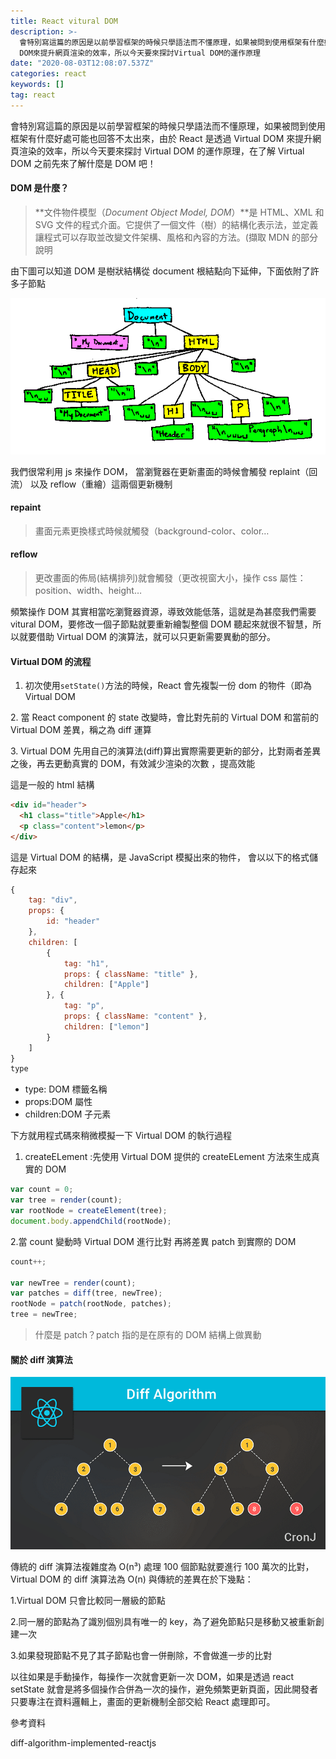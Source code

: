 ```yaml
---
title: React vitural DOM
description: >-
  會特別寫這篇的原因是以前學習框架的時候只學語法而不懂原理，如果被問到使用框架有什麼好處可能也回答不太出來，由於React是透過Virtual
  DOM來提升網頁渲染的效率，所以今天要來探討Virtual DOM的運作原理
date: "2020-08-03T12:08:07.537Z"
categories: react
keywords: []
tag: react
---
```


會特別寫這篇的原因是以前學習框架的時候只學語法而不懂原理，如果被問到使用框架有什麼好處可能也回答不太出來，由於 React 是透過 Virtual DOM 來提升網頁渲染的效率，所以今天要來探討 Virtual DOM 的運作原理，在了解 Virtual DOM 之前先來了解什麼是 DOM 吧！

#### DOM 是什麼？

> **文件物件模型（_Document Object Model, DOM_）**是 HTML、XML 和 SVG 文件的程式介面。它提供了一個文件（樹）的結構化表示法，並定義讓程式可以存取並改變文件架構、風格和內容的方法。(擷取 MDN 的部分說明

由下圖可以知道 DOM 是樹狀結構從 document 根結點向下延伸，下面依附了許多子節點

![](/img/1__bt6YTfE4GE__xdpaecnyWrg.png)

我們很常利用 js 來操作 DOM， 當瀏覽器在更新畫面的時候會觸發 replaint（回流） 以及 reflow（重繪）這兩個更新機制

#### repaint

> 畫面元素更換樣式時候就觸發（background-color、color…

#### reflow

> 更改畫面的佈局(結構排列)就會觸發（更改視窗大小，操作 css 屬性：position、width、height…

頻繁操作 DOM 其實相當吃瀏覽器資源，導致效能低落，這就是為甚麼我們需要 vitural DOM，要修改一個子節點就要重新繪製整個 DOM 聽起來就很不智慧，所以就要借助 Virtual DOM 的演算法，就可以只更新需要異動的部分。

#### Virtual DOM 的流程

1.  初次使用`setState()`方法的時候，React 會先複製一份 dom 的物件（即為 Virtual DOM

2\. 當 React component 的 state 改變時，會比對先前的 Virtual DOM 和當前的 Virtual DOM 差異，稱之為 diff 運算

3\. Virtual DOM 先用自己的演算法(diff)算出實際需要更新的部分，比對兩者差異之後，再去更動真實的 DOM，有效減少渲染的次數 ，提高效能

這是一般的 html 結構

```html
<div id="header">
  <h1 class="title">Apple</h1>
  <p class="content">lemon</p>
</div>
```

這是 Virtual DOM 的結構，是 JavaScript 模擬出來的物件， 會以以下的格式儲存起來

```javascript
{
    tag: "div",
    props: {
        id: "header"
    },
    children: [
        {
            tag: "h1",
            props: { className: "title" },
            children: ["Apple"]
        }, {
            tag: "p",
            props: { className: "content" },
            children: ["lemon"]
        }
    ]
}
type
```

- type: DOM 標籤名稱
- props:DOM 屬性
- children:DOM 子元素

下方就用程式碼來稍微模擬一下 Virtual DOM 的執行過程

1.  createELement :先使用 Virtual DOM 提供的 createELement 方法來生成真實的 DOM

```javascript
var count = 0;
var tree = render(count);
var rootNode = createElement(tree);
document.body.appendChild(rootNode);
```

2.當 count 變動時 Virtual DOM 進行比對 再將差異 patch 到實際的 DOM

```javascript
count++;

var newTree = render(count);
var patches = diff(tree, newTree);
rootNode = patch(rootNode, patches);
tree = newTree;
```

> 什麼是 patch？patch 指的是在原有的 DOM 結構上做異動

#### 關於 diff 演算法

![](/img/1__tXvhza50EPKyLg80LxZVzA.png)

傳統的 diff 演算法複雜度為 O(n³) 處理 100 個節點就要進行 100 萬次的比對，Virtual DOM 的 diff 演算法為 O(n) 與傳統的差異在於下幾點：

1.Virtual DOM 只會比較同一層級的節點

2.同一層的節點為了識別個別具有唯一的 key，為了避免節點只是移動又被重新創建一次

3.如果發現節點不見了其子節點也會一併刪除，不會做進一步的比對

以往如果是手動操作，每操作一次就會更新一次 DOM，如果是透過 react setState 就會是將多個操作合併為一次的操作，避免頻繁更新頁面，因此開發者只要專注在資料邏輯上，畫面的更新機制全部交給 React 處理即可。

參考資料

diff-algorithm-implemented-reactjs
